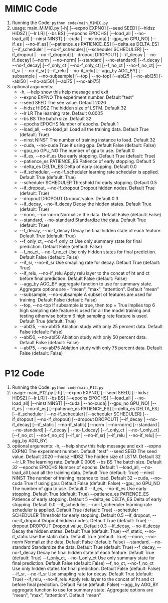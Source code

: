 # MIMIC Code
1. Running the Code: `python code/main_MIMIC.py`
2. usage: main_MIMIC.py [-h] [--expno EXPNO] [--seed SEED] [--hidsz HIDSZ]
                    [--lr LR] [--bs BS] [--epochs EPOCHS]
                    [--load_all | --no-load_all] [--ninst NINST] 
                    [--cuda | --no-cuda] [--gpu_no GPU_NO]
                    [--if_es | --no-if_es] [--patience_es PATIENCE_ES] [--delta_es DELTA_ES]
                    [--if_scheduler | --no-if_scheduler] 
                    [--scheduler SCHEDULER] [--if_dropout | --no-if_dropout]
                    [--dropout DROPOUT] [--if_decay | --no-if_decay] 
                    [--norm | --no-norm] [--standard | --no-standard]
                    [--f_decay | --no-f_decay] [--f_only_ct | --no-f_only_ct] [--f_no_ct | --no-f_no_ct]
                    [--if_sr | --no-if_sr] [--if_relu | --no-if_relu] 
                    [--agg_by AGG_BY] [--subsample | --no-subsample]
                    [--top | --no-top] [--abl25 | --no-abl25] 
                    [--abl50 | --no-abl50] [--abl75 | --no-abl75]
3. optional arguments:
    - -h, --help            show this help message and exit
    - --expno EXPNO         The experiment number. Default "test"
    - --seed SEED           The see value. Default 2020
    - --hidsz HIDSZ         The hidden size of LSTM. Default 32
    - --lr LR               The learning rate. Default 0.0005
    - --bs BS               The batch size. Default 32
    - --epochs EPOCHS       Number of epochs. Default 1
    - --load_all, --no-load_all
                            Load all the training data. Default True (default: True)
    - --ninst NINST         The number of training instance to load. Default 32
    - --cuda, --no-cuda     True if using gpu. Default False (default: False)
    - --gpu_no GPU_NO       The number of gpu to use. Default 0
    - --if_es, --no-if_es   Use early stopping. Default True (default: True)
    - --patience_es PATIENCE_ES
                            Patience of early stopping. Default 5
    - --delta_es DELTA_ES   Delta of early stopping. Default 0.0
    - --if_scheduler, --no-if_scheduler
                        learning rate scheduler is applied. Default True (default: True)
    - --scheduler SCHEDULER
                        Threshold for early stopping. Default 0.5
    - --if_dropout, --no-if_dropout
                        Dropout hidden nodes. Default True (default: True)
    - --dropout DROPOUT     Dropout value. Default 0.3
    - --if_decay, --no-if_decay
                        Decay the hidden states. Default True (default: True)
    - --norm, --no-norm     Normalize the data. Default False (default: False)
    - --standard, --no-standard
                        Standardize the data. Default True (default: True)
    - --f_decay, --no-f_decay
                        Decay he final hidden state of each feature. Default True (default: True)
    - --f_only_ct, --no-f_only_ct
                        Use only summary state for final prediction. Default False (default: False)
    - --f_no_ct, --no-f_no_ct
                        Use only hidden states for final prediction. Default False (default: False)
    - --if_sr, --no-if_sr   Use smapling rate for decay. Default True (default: True)
    - --if_relu, --no-if_relu
                        Apply relu layer to the concat of ht and ct before final prediction. Default False (default: False)
    - --agg_by AGG_BY       aggregate function to use for summary state. Aggregate options are - "mean", "max", "attention".
                        Default "mean"
    - --subsample, --no-subsample
                        A subset of features are used for training. Default False (default: False)
    - --top, --no-top       If subsample is true, then top = True implies top 6 high sampling rate feature is used for all the
                        model training and testing otherwise bottom 6 high sampling rate feature is used. Default True
                        (default: True)
    - --abl25, --no-abl25   Ablation study with only 25 percent data. Default False (default: False)
    - --abl50, --no-abl50   Ablation study with only 50 percent data. Default False (default: False)
    - --abl75, --no-abl75   Ablation study with only 75 percent data. Default False (default: False)

# P12 Code
1. Running the Code: `python code/main_P12.py`
2. usage: main_P12.py [-h] [--expno EXPNO] [--seed SEED] [--hidsz HIDSZ] [--lr LR] [--bs BS] 
                   [--epochs EPOCHS]
                   [--load_all | --no-load_all] [--ninst NINST] [--cuda | --no-cuda] [--gpu_no GPU_NO] [--if_es | --no-if_es]
                   [--patience_es PATIENCE_ES] [--delta_es DELTA_ES] [--if_scheduler | --no-if_scheduler]
                   [--scheduler SCHEDULER] [--if_dropout | --no-if_dropout] [--dropout DROPOUT] [--if_decay | --no-if_decay]
                   [--if_static | --no-if_static] [--norm | --no-norm] [--standard | --no-standard] [--f_decay | --no-f_decay]
                   [--f_only_ct | --no-f_only_ct] [--f_no_ct | --no-f_no_ct] [--if_sr | --no-if_sr] [--if_relu | --no-if_relu]
                   [--agg_by AGG_BY]
3. optional arguments:
    -h, --help            show this help message and exit
    --expno EXPNO         The experiment number. Default "test"
    --seed SEED           The seed value. Default 2020
    --hidsz HIDSZ         The hidden size of LSTM. Default 32
    --lr LR               The learning rate. Default 0.0005
    --bs BS               The batch size. Default 32
    --epochs EPOCHS       Number of epochs. Default 1
    --load_all, --no-load_all
                        Load all the training data. Default True (default: True)
    --ninst NINST         The number of training instance to load. Default 32
    --cuda, --no-cuda     True if using gpu. Default False (default: False)
    --gpu_no GPU_NO       The number of gpu to use. Default 0
    --if_es, --no-if_es   Use early stopping. Default True (default: True)
    --patience_es PATIENCE_ES
                        Patience of early stopping. Default 5
    --delta_es DELTA_ES   Delta of early stopping. Default 0.0
    --if_scheduler, --no-if_scheduler
                        learning rate scheduler is applied. Default True (default: True)
    --scheduler SCHEDULER
                        Threshold for early stopping. Default 0.5
    --if_dropout, --no-if_dropout
                        Dropout hidden nodes. Default True (default: True)
    --dropout DROPOUT     Dropout value. Default 0.3
    --if_decay, --no-if_decay
                        Decay the hidden states. Default True (default: True)
    --if_static, --no-if_static
                        Use the static data. Default True (default: True)
    --norm, --no-norm     Normalize the data. Default False (default: False)
    --standard, --no-standard
                        Standardize the data. Default True (default: True)
    --f_decay, --no-f_decay
                        Decay he final hidden state of each feature. Default True (default: True)
    --f_only_ct, --no-f_only_ct
                        Use only summary state for final prediction. Default False (default: False)
    --f_no_ct, --no-f_no_ct
                        Use only hidden states for final prediction. Default False (default: False)
    --if_sr, --no-if_sr   Use smapling rate for decay. Default True (default: True)
    --if_relu, --no-if_relu
                        Apply relu layer to the concat of ht and ct before final prediction. Default False (default: False)
    --agg_by AGG_BY       aggregate function to use for summary state. Aggregate options are "mean", "max", "attention". Default "mean"